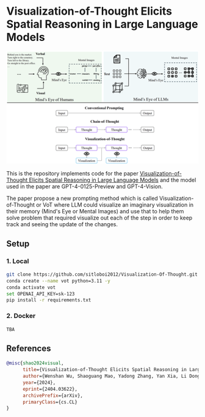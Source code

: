 # Visualization-of-Thought Elicits Spatial Reasoning in Large Language Models
![pipeline](vot_banner.png)

This is the repository implements code for the paper [Visualization-of-Thought Elicits Spatial Reasoning in Large Language Models](https://arxiv.org/pdf/2404.03622.pdf) and the model used in the paper are GPT-4-0125-Preview and GPT-4-Vision.

The paper propose a new prompting method which is called Visualization-of-Thought or VoT where LLM could visualize an imaginary visualization in their memory (Mind's Eye or Mental Images) and use that to help them solve problem that required visualize out each of the step in order to keep track and seeing the update of the changes.

## Setup

### 1. Local

```bash
git clone https://github.com/sitloboi2012/Visualization-Of-Thought.git
conda create --name vot python=3.11 -y
conda activate vot
set OPENAI_API_KEY=sk-123
pip install -r requirements.txt
```

### 2. Docker

```bash
TBA
```

## References
```bibtex
@misc{shao2024visual,
      title={Visualization-of-Thought Elicits Spatial Reasoning in Large Language Models}, 
      author={Wenshan Wu, Shaoguang Mao, Yadong Zhang, Yan Xia, Li Dong, Lei Cui, Furu Wei},
      year={2024},
      eprint={2404.03622},
      archivePrefix={arXiv},
      primaryClass={cs.CL}
}
```